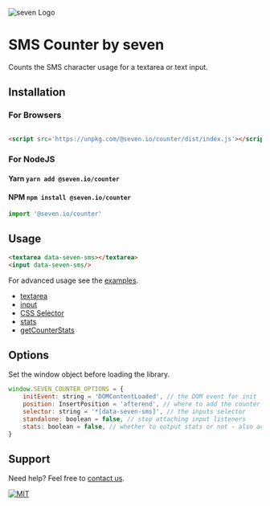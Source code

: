 ![](https://www.seven.io/wp-content/uploads/Logo.svg "seven Logo")

# SMS Counter by seven

Counts the SMS character usage for a textarea or text input.

## Installation

### For Browsers

```html

<script src='https://unpkg.com/@seven.io/counter/dist/index.js'></script>
```

### For NodeJS

#### Yarn `yarn add @seven.io/counter`

#### NPM `npm install @seven.io/counter`

```javascript
import '@seven.io/counter'
```

## Usage

```html
<textarea data-seven-sms></textarea>
<input data-seven-sms/>
```

For advanced usage see the [examples](examples).

- [textarea](examples/textarea.html)
- [input](examples/input.html)
- [CSS Selector](examples/selector.html)
- [stats](examples/stats.html)
- [getCounterStats](examples/counterStats.js)

## Options

Set the window object before loading the library.

```javascript
window.SEVEN_COUNTER_OPTIONS = {
    initEvent: string = 'DOMContentLoaded', // the DOM event for init
    position: InsertPosition = 'afterend', // where to add the counter stats span relative to the input
    selector: string = '*[data-seven-sms]', // the inputs selector
    standalone: boolean = false, // stop attaching input listeners
    stats: boolean = false, // whether to output stats or not - also accepts HTMLElement or CSS selector
}
```

## Support

Need help? Feel free to [contact us](https://www.seven.io/en/company/contact).

[![MIT](https://img.shields.io/badge/License-MIT-teal.svg)](LICENSE.txt)
